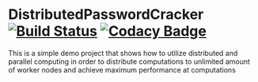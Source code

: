 # DistributedPasswordCracker [![Build Status](https://travis-ci.org/siriak/DistributedPasswordCracker.svg?branch=master)](https://travis-ci.org/siriak/DistributedPasswordCracker) [![Codacy Badge](https://api.codacy.com/project/badge/Grade/5363c314aec840339870ecbd47e698f5)](https://www.codacy.com/app/siriak/DistributedPasswordCracker?utm_source=github.com&amp;utm_medium=referral&amp;utm_content=siriak/DistributedPasswordCracker&amp;utm_campaign=Badge_Grade) 
This is a simple demo project that shows how to utilize distributed and parallel computing in order to distribute computations to unlimited amount of worker nodes and achieve maximum performance at computations

